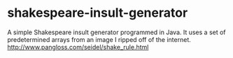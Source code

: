 # shakespeare-insult-generator
A simple Shakespeare insult generator programmed in Java. It uses a set of predetermined arrays from an image I ripped off of the internet. http://www.pangloss.com/seidel/shake_rule.html

